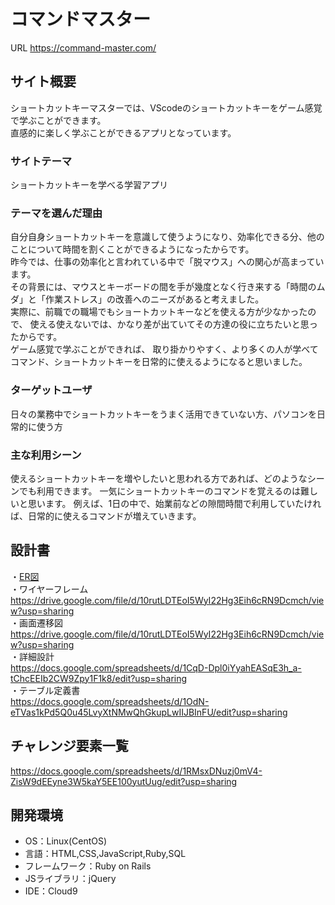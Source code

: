 # コマンドマスター
URL https://command-master.com/
## サイト概要
ショートカットキーマスターでは、VScodeのショートカットキーをゲーム感覚で学ぶことができます。  
直感的に楽しく学ぶことができるアプリとなっています。

### サイトテーマ
ショートカットキーを学べる学習アプリ

### テーマを選んだ理由
自分自身ショートカットキーを意識して使うようになり、効率化できる分、他のことについて時間を割くことができるようになったからです。  
昨今では、仕事の効率化と言われている中で「脱マウス」への関心が高まっています。  
その背景には、マウスとキーボードの間を手が幾度となく行き来する「時間のムダ」と「作業ストレス」の改善へのニーズがあると考えました。  
実際に、前職での職場でもショートカットキーなどを使える方が少なかったので、 使える使えないでは、かなり差が出ていてその方達の役に立ちたいと思ったからです。  
ゲーム感覚で学ぶことができれば、 取り掛かりやすく、より多くの人が学べてコマンド、ショートカットキーを日常的に使えるようになると思いました。

### ターゲットユーザ
日々の業務中でショートカットキーをうまく活用できていない方、パソコンを日常的に使う方  


### 主な利用シーン
使えるショートカットキーを増やしたいと思われる方であれば、どのようなシーンでも利用できます。
一気にショートカットキーのコマンドを覚えるのは難しいと思います。
例えば、1日の中で、始業前などの隙間時間で利用していたければ、日常的に使えるコマンドが増えていきます。


## 設計書   
・[ER図](https://user-images.githubusercontent.com/76866582/127656525-5d7eed8a-2059-4826-bd4a-8afa7c3d9f0d.png)  
・ワイヤーフレーム  
https://drive.google.com/file/d/10rutLDTEoI5WyI22Hg3Eih6cRN9Dcmch/view?usp=sharing  
・画面遷移図  
https://drive.google.com/file/d/10rutLDTEoI5WyI22Hg3Eih6cRN9Dcmch/view?usp=sharing  
・詳細設計  
https://docs.google.com/spreadsheets/d/1CqD-Dpl0iYyahEASqE3h_a-tChcEEIb2CW9Zpy1F1k8/edit?usp=sharing  
・テーブル定義書  
https://docs.google.com/spreadsheets/d/1OdN-eTVas1kPd5Q0u45LvyXtNMwQhGkupLwIIJBInFU/edit?usp=sharing  

## チャレンジ要素一覧
https://docs.google.com/spreadsheets/d/1RMsxDNuzj0mV4-ZisW9dEEyne3W5kaY5EE100yutUug/edit?usp=sharing

## 開発環境

- OS：Linux(CentOS)
- 言語：HTML,CSS,JavaScript,Ruby,SQL
- フレームワーク：Ruby on Rails
- JSライブラリ：jQuery
- IDE：Cloud9
